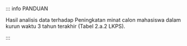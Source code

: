 ::: info PANDUAN

Hasil analisis data terhadap Peningkatan minat calon mahasiswa dalam kurun waktu 3 tahun terakhir (Tabel 2.a.2 LKPS).

:::

